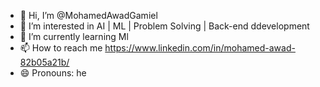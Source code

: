 - 👋 Hi, I’m @MohamedAwadGamiel
- 👀 I’m interested in AI | ML | Problem Solving | Back-end ddevelopment 
- 🌱 I’m currently learning Ml
- 📫 How to reach me https://www.linkedin.com/in/mohamed-awad-82b05a21b/
- 😄 Pronouns: he  

<!---
MohamedAwadGameel/MohamedAwadGameel is a ✨ special ✨ repository because its `README.md` (this file) appears on your GitHub profile.
You can click the Preview link to take a look at your changes.
--->
